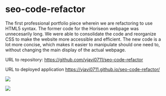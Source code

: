 # seo-code-refactor
The first professional portfolio piece wherein we are refactoring to use HTML5 syntax. 
The former code for the Horiseon webpage was unnecesarily long. We were able to consolidate the code and reorganize CSS to make the website more accessible and efficient.
The new code is a lot more concise, which makes it easier to manipulate should one need to, without changing the main display of the actual webpage. 



URL to repository:
 https://github.com/vjavi0711/seo-code-refactor

URL to deployed application
 https://vjavi0711.github.io/seo-code-refactor/
 
 ![](images/2021-09-23%20(2).png)
 
 ![](images/2021-09-23%20(4).png)
